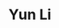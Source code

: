 ---
title: Yun Li
layout: people
permalink: /people/2_4_yun_li
status: Student
pname: Yun Li
position: Master's student
eml: li_yun@tongji.edu.cn
website: 
cv: 
github:
linkedin:
twitter:
facebook: 
instagram:
desp: Yun Li received his bachelor's degree in Biotechnology from WMU in 2022. His research focuses on tRNA biology and the development of new tools in tRNA research. Recently, he has been working on establishing tRNA-seq methods in early embryonic development and exploring the tRNA landscape in this stage.
---